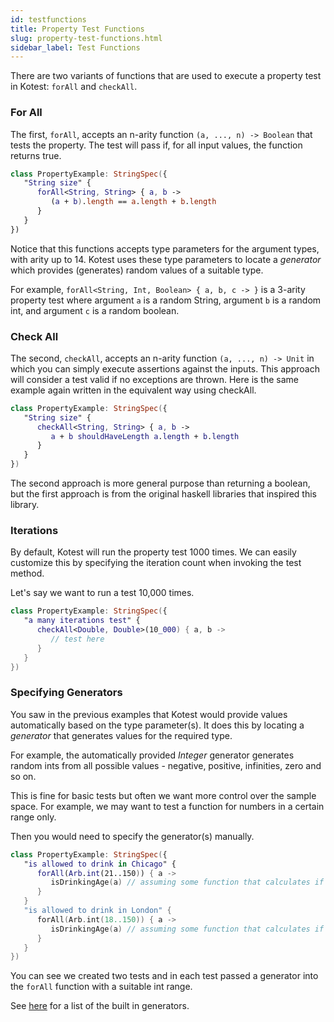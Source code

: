 ```yaml
---
id: testfunctions
title: Property Test Functions
slug: property-test-functions.html
sidebar_label: Test Functions
---
```



There are two variants of functions that are used to execute a property test in Kotest: `forAll` and `checkAll`.

### For All

The first, `forAll`, accepts an n-arity function `(a, ..., n) -> Boolean` that tests the property.
The test will pass if, for all input values, the function returns true.

```kotlin
class PropertyExample: StringSpec({
   "String size" {
      forAll<String, String> { a, b ->
         (a + b).length == a.length + b.length
      }
   }
})
```


Notice that this functions accepts type parameters for the argument types, with arity up to 14.
Kotest uses these type parameters to locate a _generator_ which provides (generates) random values of a suitable type.

For example, `forAll<String, Int, Boolean> { a, b, c -> }` is a 3-arity property test where
argument `a` is a random String, argument `b` is a random int, and argument `c` is a random boolean.



### Check All

The second, `checkAll`, accepts an n-arity function `(a, ..., n) -> Unit` in which you can simply execute assertions against the inputs.
This approach will consider a test valid if no exceptions are thrown.
Here is the same example again written in the equivalent way using checkAll.

```kotlin
class PropertyExample: StringSpec({
   "String size" {
      checkAll<String, String> { a, b ->
         a + b shouldHaveLength a.length + b.length
      }
   }
})
```

The second approach is more general purpose than returning a boolean, but the first approach is from the original
haskell libraries that inspired this library.



### Iterations

By default, Kotest will run the property test 1000 times. We can easily customize this by specifying the iteration count
when invoking the test method.

Let's say we want to run a test 10,000 times.

```kotlin
class PropertyExample: StringSpec({
   "a many iterations test" {
      checkAll<Double, Double>(10_000) { a, b ->
         // test here
      }
   }
})
```




### Specifying Generators

You saw in the previous examples that Kotest would provide values automatically based on the type parameter(s).
It does this by locating a _generator_ that generates values for the required type.

For example, the automatically provided _Integer_ generator generates random ints from all possible values -
negative, positive, infinities, zero and so on.

This is fine for basic tests but often we want more control over the sample space.
For example, we may want to test a function for numbers in a certain range only.

Then you would need to specify the generator(s) manually.

```kotlin
class PropertyExample: StringSpec({
   "is allowed to drink in Chicago" {
      forAll(Arb.int(21..150)) { a ->
         isDrinkingAge(a) // assuming some function that calculates if we're old enough to drink
      }
   }
   "is allowed to drink in London" {
      forAll(Arb.int(18..150)) { a ->
         isDrinkingAge(a) // assuming some function that calculates if we're old enough to drink
      }
   }
})
```

You can see we created two tests and in each test passed a generator into the `forAll` function with a suitable int range.

See [here](gens.md) for a list of the built in generators.
